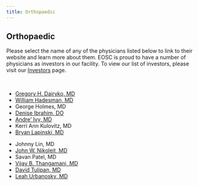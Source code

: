 ```yaml
---
title: Orthopaedic
---
```


<section id="content">
	<div class="container_24">
		<div class="grid_24">
			<div class="wrapper">
				<div class="grid_17 alpha rt-ident-bot-1">
					<div class="rt-inner-ident-3">
						<h2 class="ident-bot-3">Orthopaedic</h2>
						<div class="line ident-bot-13"></div>
						<div class="wrapper ident-bot-5">
							<p>Please select the name of any of the physicians listed below to link to their website and  learn more about them. EOSC is proud to have a number of physicians as investors in our facility. To view our list of investors, please visit our <a href="/patients/investors">Investors</a> page.</p>
							<p>&nbsp;</p>
							<div class="grid_8 alpha rt-ident-bot-2">
								<div class="wrapper ident-bot-15"></div>
								<ul class="list-2">
									<li><a href="http://www.mmortho.com/?Gregory_H._Dairyko=.&@@@@=12" target="_blank">Gregory H. Dairyko, MD</a></li>
									<li><a href="http://www.drhadesman.com" target="_blank">William Hadesman, MD</a></li>
                                    <li>George Holmes, MD</li>
									<li><a href="http://doctors.advocatehealth.com/i/denise-t-ibrahim-lemont-pediatric-orthopedic-surgery" target="_blank">Denise Ibrahim, DO</a></li>
									<li><a href="http://www.dupagemedicalgroup.com/our-physicians/Andre-D-Ivy/" target="_blank">Andre’ Ivy, MD</a></li>
									<li>Kerri Ann Kulovitz, MD</li>
									<li><a href="http://doctors.advocatehealth.com/p/bryan-w-lapinski-downers-grove-orthopedic-surgery" target="_blank">Bryan Lapinski, MD</a></li>
								</ul>
							</div>
							<div class="grid_8 omega">
								<div class="wrapper ident-bot-15"></div>
								<ul class="list-2">
                                    <li>Johnny Lin, MD</li>
									<li><a href="http://www.elmortho.com/john-w-nikoleit.html" target="_blank">John W. Nikoleit, MD</a></li>
									<li>Savan Patel, MD</li>
									<li><a href="http://www.mmortho.com/?@@@@=25" target="_blank">Vijay B. Thangamani, MD</a></li>
									<li><a href="http://www.mmortho.com/?David_J._Tulipan=.&@@@@=27" target="_blank">David Tulipan, MD</a></li>
									<li><a href="http://www.hinsdale-orthopaedics.com/staff/leah-r-urbanosky-m-d/" target="_blank">Leah Urbanosky, MD</a></li>
								</ul>
							</div>
						</div>
					</div>
				</div>